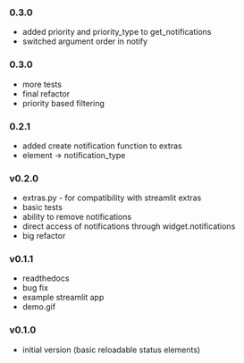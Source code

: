 ### 0.3.0
- added priority and priority_type to get_notifications
- switched argument order in notify

### 0.3.0
- more tests
- final refactor
- priority based filtering

### 0.2.1
- added create notification function to extras
- element -> notification_type

### v0.2.0
- extras.py - for compatibility with streamlit extras
- basic tests
- ability to remove notifications
- direct access of notifications through widget.notifications
- big refactor

### v0.1.1
- readthedocs
- bug fix
- example streamlit app
- demo.gif

### v0.1.0
- initial version (basic reloadable status elements)